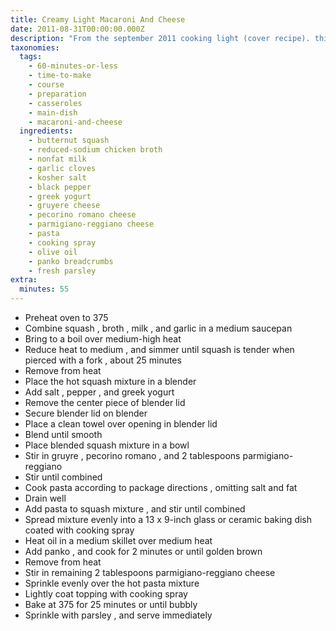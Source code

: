 ```yaml
---
title: Creamy Light Macaroni And Cheese
date: 2011-08-31T00:00:00.000Z
description: "From the september 2011 cooking light (cover recipe). this is the most delicious macaroni and cheese i've ever eaten! no one will know it's full of healthy butternut squash and just the right amount of cheese. this is a true winner!\r\n\r\nto save time, i bought my butternut squash in the produce section already cut up. perfect and what a time saver.\r\n\r\nuse a pasta with a nice shape to cling to all the yummy sauce."
taxonomies:
  tags:
    - 60-minutes-or-less
    - time-to-make
    - course
    - preparation
    - casseroles
    - main-dish
    - macaroni-and-cheese
  ingredients:
    - butternut squash
    - reduced-sodium chicken broth
    - nonfat milk
    - garlic cloves
    - kosher salt
    - black pepper
    - greek yogurt
    - gruyere cheese
    - pecorino romano cheese
    - parmigiano-reggiano cheese
    - pasta
    - cooking spray
    - olive oil
    - panko breadcrumbs
    - fresh parsley
extra:
  minutes: 55
---
```

 - Preheat oven to 375
 - Combine squash , broth , milk , and garlic in a medium saucepan
 - Bring to a boil over medium-high heat
 - Reduce heat to medium , and simmer until squash is tender when pierced with a fork , about 25 minutes
 - Remove from heat
 - Place the hot squash mixture in a blender
 - Add salt , pepper , and greek yogurt
 - Remove the center piece of blender lid
 - Secure blender lid on blender
 - Place a clean towel over opening in blender lid
 - Blend until smooth
 - Place blended squash mixture in a bowl
 - Stir in gruyre , pecorino romano , and 2 tablespoons parmigiano-reggiano
 - Stir until combined
 - Cook pasta according to package directions , omitting salt and fat
 - Drain well
 - Add pasta to squash mixture , and stir until combined
 - Spread mixture evenly into a 13 x 9-inch glass or ceramic baking dish coated with cooking spray
 - Heat oil in a medium skillet over medium heat
 - Add panko , and cook for 2 minutes or until golden brown
 - Remove from heat
 - Stir in remaining 2 tablespoons parmigiano-reggiano cheese
 - Sprinkle evenly over the hot pasta mixture
 - Lightly coat topping with cooking spray
 - Bake at 375 for 25 minutes or until bubbly
 - Sprinkle with parsley , and serve immediately
